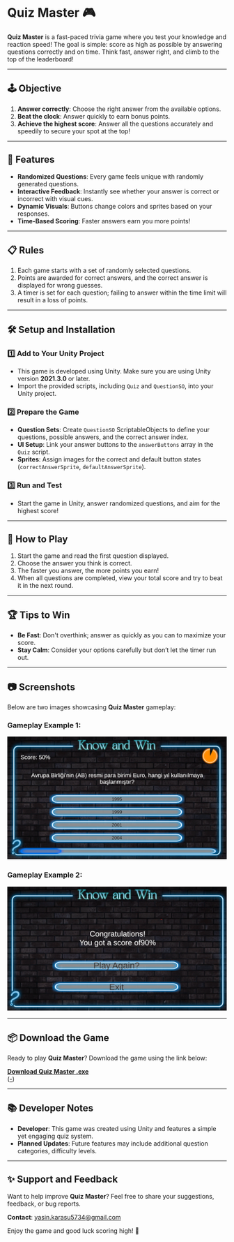 # Quiz Master 🎮  

**Quiz Master** is a fast-paced trivia game where you test your knowledge and reaction speed! The goal is simple: score as high as possible by answering questions correctly and on time. Think fast, answer right, and climb to the top of the leaderboard!

---

## 🕹️ Objective  
1. **Answer correctly**: Choose the right answer from the available options.  
2. **Beat the clock**: Answer quickly to earn bonus points.  
3. **Achieve the highest score**: Answer all the questions accurately and speedily to secure your spot at the top!  

---

## 🔄 Features  
- **Randomized Questions**: Every game feels unique with randomly generated questions.  
- **Interactive Feedback**: Instantly see whether your answer is correct or incorrect with visual cues.  
- **Dynamic Visuals**: Buttons change colors and sprites based on your responses.  
- **Time-Based Scoring**: Faster answers earn you more points!  

---

## 📋 Rules  
1. Each game starts with a set of randomly selected questions.  
2. Points are awarded for correct answers, and the correct answer is displayed for wrong guesses.  
3. A timer is set for each question; failing to answer within the time limit will result in a loss of points.  

---

## 🛠️ Setup and Installation  

### 1️⃣ Add to Your Unity Project  
- This game is developed using Unity. Make sure you are using Unity version **2021.3.0** or later.  
- Import the provided scripts, including `Quiz` and `QuestionSO`, into your Unity project.  

### 2️⃣ Prepare the Game  
- **Question Sets**: Create `QuestionSO` ScriptableObjects to define your questions, possible answers, and the correct answer index.  
- **UI Setup**: Link your answer buttons to the `answerButtons` array in the `Quiz` script.  
- **Sprites**: Assign images for the correct and default button states (`correctAnswerSprite`, `defaultAnswerSprite`).  

### 3️⃣ Run and Test  
- Start the game in Unity, answer randomized questions, and aim for the highest score!  

---

## 🚀 How to Play  
1. Start the game and read the first question displayed.  
2. Choose the answer you think is correct.  
3. The faster you answer, the more points you earn!  
4. When all questions are completed, view your total score and try to beat it in the next round.  

---

## 🏆 Tips to Win  
- **Be Fast**: Don't overthink; answer as quickly as you can to maximize your score.  
- **Stay Calm**: Consider your options carefully but don’t let the timer run out.  

---

## 📷 Screenshots  
Below are two images showcasing **Quiz Master** gameplay:

### Gameplay Example 1:  
![Screenshot1](https://github.com/yasinkarasu/QuizMaster/blob/master/docs/oyunici.png)  

### Gameplay Example 2:  
![Screenshot1](https://github.com/yasinkarasu/QuizMaster/blob/master/docs/oyunson.png) 

---

## 📦 Download the Game  
Ready to play **Quiz Master**? Download the game using the link below:  

[**Download Quiz Master .exe**](#)  
([*-*](https://github.com/yasinkarasu/QuizMaster/releases/tag/V1.0.0))  

---

## 📚 Developer Notes  
- **Developer**: This game was created using Unity and features a simple yet engaging quiz system.  
- **Planned Updates**: Future features may include additional question categories, difficulty levels.  

---

## ✨ Support and Feedback  
Want to help improve **Quiz Master**? Feel free to share your suggestions, feedback, or bug reports.  

**Contact**: yasin.karasu5734@gmail.com  

Enjoy the game and good luck scoring high! 🎉  
